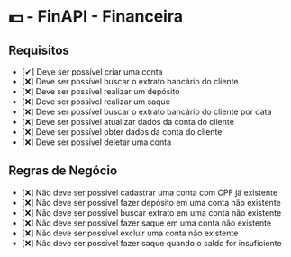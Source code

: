# 💵 - FinAPI - Financeira

## Requisitos
* [✔] Deve ser possível criar uma conta
* [❌] Deve ser possível buscar o extrato bancário do cliente
* [❌] Deve ser possível realizar um depósito
* [❌] Deve ser possível realizar um saque
* [❌] Deve ser possível buscar o extrato bancário do cliente por data
* [❌] Deve ser possível atualizar dados da conta do cliente
* [❌] Deve ser possível obter dados da conta do cliente
* [❌] Deve ser possível deletar uma conta

## Regras de Negócio
* [❌] Não deve ser possível cadastrar uma conta com CPF já existente
* [❌] Não deve ser possível fazer depósito em uma conta não existente
* [❌] Não deve ser possível buscar extrato em uma conta não existente
* [❌] Não deve ser possível fazer saque em uma conta não existente
* [❌] Não deve ser possível excluir uma conta não existente
* [❌] Não deve ser possível fazer saque quando o saldo for insuficiente